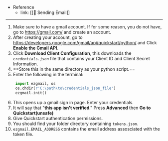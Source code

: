 - Reference
	- link: [[🌳 Sending Email]]

---

1. Make sure to have a gmail account. If for some reason, you do not have, go to https://gmail.com/ and create an account.
2. After creating your account, go to https://developers.google.com/gmail/api/quickstart/python/ and Click **Enable the Gmail API**.
3. Click **Download Client Configuration**, this downloads the *`credentials.json`* file that contains your Client ID and Client Secret Information. 
4. ==Store this in the same directory as your python script.==
5. Enter the following in the terminal:
	``` py
	 import ezgmail, os
	 os.chdir(r'C:\path\to\credentials_json_file')
	 ezgmail.init()
	```
6. This opens up a gmail sign in page. Enter your credentials.
7. It will say that "**this app isn't verified**." Press **Advanced** then **Go to Quickstart(unsafe)**
8. Give Quickstart authentication permissions.
9. You should find your folder directory containing `tokens.json`.
10. `ezgmail.EMAIL_ADDRESS` contains the email address assosciated with the token file.

